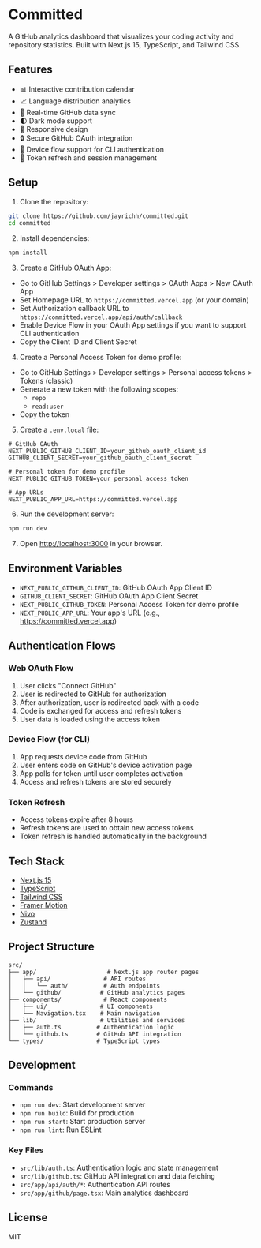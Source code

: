 # Committed

A GitHub analytics dashboard that visualizes your coding activity and repository statistics. Built with Next.js 15, TypeScript, and Tailwind CSS.

## Features

- 📊 Interactive contribution calendar
- 📈 Language distribution analytics
- 🔄 Real-time GitHub data sync
- 🌓 Dark mode support
- 📱 Responsive design
- 🔒 Secure GitHub OAuth integration
- 📱 Device flow support for CLI authentication
- 🔄 Token refresh and session management

## Setup

1. Clone the repository:
```bash
git clone https://github.com/jayrichh/committed.git
cd committed
```

2. Install dependencies:
```bash
npm install
```

3. Create a GitHub OAuth App:
- Go to GitHub Settings > Developer settings > OAuth Apps > New OAuth App
- Set Homepage URL to `https://committed.vercel.app` (or your domain)
- Set Authorization callback URL to `https://committed.vercel.app/api/auth/callback`
- Enable Device Flow in your OAuth App settings if you want to support CLI authentication
- Copy the Client ID and Client Secret

4. Create a Personal Access Token for demo profile:
- Go to GitHub Settings > Developer settings > Personal access tokens > Tokens (classic)
- Generate a new token with the following scopes:
  - `repo`
  - `read:user`
- Copy the token

5. Create a `.env.local` file:
```env
# GitHub OAuth
NEXT_PUBLIC_GITHUB_CLIENT_ID=your_github_oauth_client_id
GITHUB_CLIENT_SECRET=your_github_oauth_client_secret

# Personal token for demo profile
NEXT_PUBLIC_GITHUB_TOKEN=your_personal_access_token

# App URLs
NEXT_PUBLIC_APP_URL=https://committed.vercel.app
```

6. Run the development server:
```bash
npm run dev
```

7. Open [http://localhost:3000](http://localhost:3000) in your browser.

## Environment Variables

- `NEXT_PUBLIC_GITHUB_CLIENT_ID`: GitHub OAuth App Client ID
- `GITHUB_CLIENT_SECRET`: GitHub OAuth App Client Secret
- `NEXT_PUBLIC_GITHUB_TOKEN`: Personal Access Token for demo profile
- `NEXT_PUBLIC_APP_URL`: Your app's URL (e.g., https://committed.vercel.app)

## Authentication Flows

### Web OAuth Flow
1. User clicks "Connect GitHub"
2. User is redirected to GitHub for authorization
3. After authorization, user is redirected back with a code
4. Code is exchanged for access and refresh tokens
5. User data is loaded using the access token

### Device Flow (for CLI)
1. App requests device code from GitHub
2. User enters code on GitHub's device activation page
3. App polls for token until user completes activation
4. Access and refresh tokens are stored securely

### Token Refresh
- Access tokens expire after 8 hours
- Refresh tokens are used to obtain new access tokens
- Token refresh is handled automatically in the background

## Tech Stack

- [Next.js 15](https://nextjs.org/)
- [TypeScript](https://www.typescriptlang.org/)
- [Tailwind CSS](https://tailwindcss.com/)
- [Framer Motion](https://www.framer.com/motion/)
- [Nivo](https://nivo.rocks/)
- [Zustand](https://github.com/pmndrs/zustand)

## Project Structure

```
src/
├── app/                    # Next.js app router pages
│   ├── api/               # API routes
│   │   └── auth/          # Auth endpoints
│   └── github/           # GitHub analytics pages
├── components/            # React components
│   ├── ui/               # UI components
│   └── Navigation.tsx    # Main navigation
├── lib/                  # Utilities and services
│   ├── auth.ts          # Authentication logic
│   └── github.ts        # GitHub API integration
└── types/               # TypeScript types
```

## Development

### Commands

- `npm run dev`: Start development server
- `npm run build`: Build for production
- `npm run start`: Start production server
- `npm run lint`: Run ESLint

### Key Files

- `src/lib/auth.ts`: Authentication logic and state management
- `src/lib/github.ts`: GitHub API integration and data fetching
- `src/app/api/auth/*`: Authentication API routes
- `src/app/github/page.tsx`: Main analytics dashboard

## License

MIT
